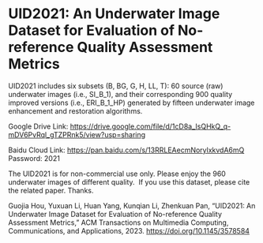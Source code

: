 # UID2021: An Underwater Image Dataset for Evaluation of No-reference Quality Assessment Metrics

UID2021 includes six subsets (B, BG, G, H, LL, T): 60 source (raw) underwater images (i.e., SI_B_1), 
and their corresponding 900 quality improved versions (i.e., ERI_B_1_HP) generated by fifteen underwater 
image enhancement and restoration algorithms. 

Google Drive Link: https://drive.google.com/file/d/1cD8a_IsQHkQ_q-mDV6PvRql_gTZPRnk5/view?usp=sharing

Baidu Cloud Link: https://pan.baidu.com/s/13RRLEAecmNorylxkvdA6mQ
Password: 2021

The UID2021 is for non-commercial use only. Please enjoy the 960 underwater images of different quality. 
If you use this dataset, please cite the related paper. Thanks.

Guojia Hou, Yuxuan Li, Huan Yang, Kunqian Li, Zhenkuan Pan, “UID2021: An Underwater Image Dataset for 
Evaluation of No-reference Quality Assessment Metrics,” ACM Transactions on Multimedia Computing, Communications, 
and Applications, 2023. https://doi.org/10.1145/3578584